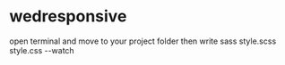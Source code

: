 # wedresponsive
open terminal and move to your project folder
then write sass style.scss style.css --watch 
